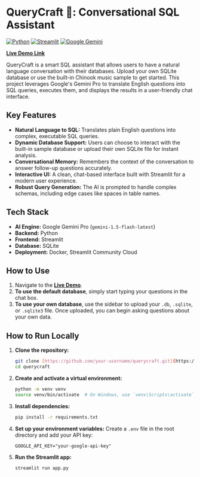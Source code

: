 
# QueryCraft 🤖: Conversational SQL Assistant

[![Python](https://img.shields.io/badge/Python-3.11-3776AB?logo=python)](https://www.python.org/)
[![Streamlit](https://img.shields.io/badge/Streamlit-1.36-FF4B4B?logo=streamlit)](https://streamlit.io/)
[![Google Gemini](https://img.shields.io/badge/Google-Gemini-4285F4?logo=google)](https://ai.google.dev/)

**[Live Demo Link](https://querycraft-axecj58tb9tar6tzeqgmhe.streamlit.app/)**

QueryCraft is a smart SQL assistant that allows users to have a natural language conversation with their databases. Upload your own SQLite database or use the built-in Chinook music sample to get started. This project leverages Google's Gemini Pro to translate English questions into SQL queries, executes them, and displays the results in a user-friendly chat interface.

## Key Features

- **Natural Language to SQL:** Translates plain English questions into complex, executable SQL queries.
- **Dynamic Database Support:** Users can choose to interact with the built-in sample database or upload their own SQLite file for instant analysis.
- **Conversational Memory:** Remembers the context of the conversation to answer follow-up questions accurately.
- **Interactive UI:** A clean, chat-based interface built with Streamlit for a modern user experience.
- **Robust Query Generation:** The AI is prompted to handle complex schemas, including edge cases like spaces in table names.

## Tech Stack

- **AI Engine:** Google Gemini Pro (`gemini-1.5-flash-latest`)
- **Backend:** Python
- **Frontend:** Streamlit
- **Database:** SQLite
- **Deployment:** Docker, Streamlit Community Cloud

## How to Use

1.  Navigate to the **[Live Demo](https://your-deployed-streamlit-app-url.streamlit.app/)**.
2.  **To use the default database**, simply start typing your questions in the chat box.
3.  **To use your own database**, use the sidebar to upload your `.db`, `.sqlite`, or `.sqlite3` file. Once uploaded, you can begin asking questions about your own data.

## How to Run Locally

1.  **Clone the repository:**
    ```bash
    git clone [https://github.com/your-username/querycraft.git](https://github.com/your-username/querycraft.git)
    cd querycraft
    ```

2.  **Create and activate a virtual environment:**
    ```bash
    python -m venv venv
    source venv/bin/activate  # On Windows, use `venv\Scripts\activate`
    ```

3.  **Install dependencies:**
    ```bash
    pip install -r requirements.txt
    ```

4.  **Set up your environment variables:**
    Create a `.env` file in the root directory and add your API key:
    ```
    GOOGLE_API_KEY="your-google-api-key"
    ```

5.  **Run the Streamlit app:**
    ```bash
    streamlit run app.py
    ```
